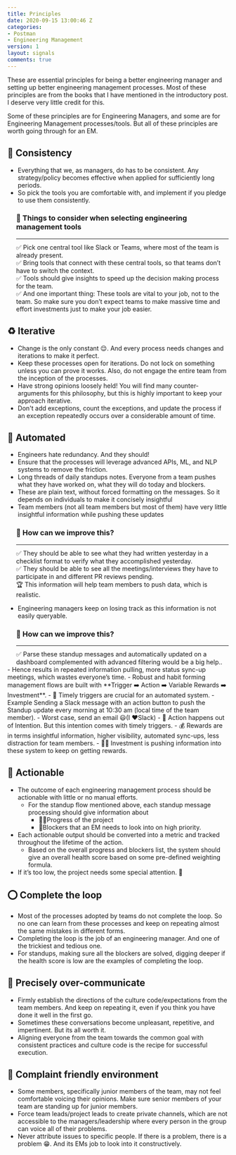 ```yaml
---
title: Principles
date: 2020-09-15 13:00:46 Z
categories:
- Postman
- Engineering Management
version: 1
layout: signals
comments: true
---
```


These are essential principles for being a better engineering manager and setting up better engineering management processes. Most of these principles are from the books that I have mentioned in the introductory post. I deserve very little credit for this.

Some of these principles are for Engineering Managers, and some are for Engineering Management processes/tools. But all of these principles are worth going through for an EM.

## 🖖 Consistency

-   Everything that we, as managers, do has to be consistent.
    Any strategy/policy becomes effective when applied for sufficiently long periods.
-   So pick the tools you are comfortable with, and implement if you pledge to use them consistently.

<div class="info-box" style="margin-left:20px;margin-top:0px;" role="alert">
<h3 class="title">🤔 Things to consider when selecting engineering management tools </h3>
<hr style="margin-top:10px;margin-bottom:10px"/>
<div class="content">
	<span>✅ Pick one central tool like Slack or Teams, where most of the team is already present.</span><br/>
	<span>✅ Bring tools that connect with these central tools, so that teams don’t have to switch the context.</span><br/>
	<span>✅ Tools should give insights to speed up the decision making process for the team.</span><br/>
	<span>✅ And one important thing: These tools are vital to your job, not to the team. So make sure you don’t expect teams to make massive time and effort investments just to make your job easier.</span>
</div>
</div>

## ♻️ Iterative

-   Change is the only constant 😌. And every process needs changes and iterations to make it perfect.
-   Keep these processes open for iterations. Do not lock on something unless you can prove it works. Also, do not engage the entire team from the inception of the processes.
-   Have strong opinions loosely held! You will find many counter-arguments for this philosophy, but this is highly important to keep your approach iterative.
-   Don't add exceptions, count the exceptions, and update the process if an exception repeatedly occurs over a considerable amount of time.

## 🤖 Automated

- Engineers hate redundancy. And they should!
- Ensure that the processes will leverage advanced APIs, ML, and NLP systems to remove the friction.
- Long threads of daily standups notes. Everyone from a team pushes what they have worked on, what they will do today and blockers.
- These are plain text, without forced formatting on the messages. So it depends on individuals to make it concisely insightful
- Team members (not all team members but most of them) have very little insightful information while pushing these updates
<div class="info-box" style="margin-left:20px;margin-top:0px;" role="alert">
<h3 class="title">🤔 How can we improve this?</h3>
<hr style="margin-top:10px;margin-bottom:10px"/>
<div class="content">
<span>✅ They should be able to see what they had written yesterday in a checklist format to verify what they accomplished yesterday.</span><br/>
<span>✅ They should be able to see all the meetings/interviews they have to participate in and different PR reviews pending.</span><br/>
<span>🏆 This information will help team members to push data, which is realistic.</span>
</div>
</div>

-   Engineering managers keep on losing track as this information is not easily queryable.
<div class="info-box" style="margin-left:20px;margin-top:0px;" role="alert">
<h3 class="title">🤔 How can we improve this?</h3>
<hr style="margin-top:10px;margin-bottom:10px"/>
<div class="content">
<span>✅ Parse these standup messages and automatically updated on a dashboard complemented with advanced filtering would be a big help..</span>
</div>
</div>    
- Hence results in repeated information pulling, more status sync-up meetings, which wastes everyone’s time.
- Robust and habit forming management flows are built with **Trigger ➡️ Action ➡️ Variable Rewards ➡️ Investment**.
  - 📣 Timely triggers are crucial for an automated system.
    - Example Sending a Slack message with an action button to push the Standup update every morning at 10:30 am (local time of the team member).
    - Worst case, send an email 😃(I ❤️Slack)
  - 🥊 Action happens out of Intention. But this intention comes with timely triggers.
  - 💰 Rewards are in terms insightful information, higher visibility, automated sync-ups, less distraction for team members.
  - 👩‍💻 Investment is pushing information into these system to keep on getting rewards.

## 🥊 Actionable
- The outcome of each engineering management process should be actionable with little or no manual efforts.
  - For the standup flow mentioned above, each standup message processing should give information about
    - 🏃‍♂️Progress of the project
    - 🛑Blockers that an EM needs to look into on high priority.
- Each actionable output should be converted into a metric and tracked throughout the lifetime of the action.
  - Based on the overall progress and blockers list, the system should give an overall health score based on some pre-defined weighting formula.
- If it’s too low, the project needs some special attention. 🥋

## ⭕️ Complete the loop
- Most of the processes adopted by teams do not complete the loop. So no one can learn from these processes and keep on repeating almost the same mistakes in different forms.
- Completing the loop is the job of an engineering manager. And one of the trickiest and tedious one.
- For standups, making sure all the blockers are solved, digging deeper if the health score is low are the examples of completing the loop.

## 📣 Precisely over-communicate
- Firmly establish the directions of the culture code/expectations from the team members. And keep on repeating it, even if you think you have done it well in the first go.
- Sometimes these conversations become unpleasant, repetitive, and impertinent. But its all worth it.
- Aligning everyone from the team towards the common goal with consistent practices and culture code is the recipe for successful execution.

## 🤗 Complaint friendly environment
- Some members, specifically junior members of the team, may not feel comfortable voicing their opinions. Make sure senior members of your team are standing up for junior members.
- Force team leads/project leads to create private channels, which are not accessible to the managers/leadership where every person in the group can voice all of their problems.
- Never attribute issues to specific people. If there is a problem, there is a problem 😁. And its EMs job to look into it constructively.
